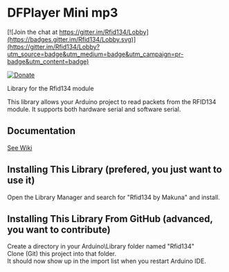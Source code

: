 # DFPlayer Mini mp3

[![Join the chat at https://gitter.im/Rfid134/Lobby](https://badges.gitter.im/Rfid134/Lobby.svg)](https://gitter.im/Rfid134/Lobby?utm_source=badge&utm_medium=badge&utm_campaign=pr-badge&utm_content=badge)

[![Donate](http://img.shields.io/paypal/donate.png?color=yellow)](https://www.paypal.com/cgi-bin/webscr?cmd=_s-xclick&hosted_button_id=6AA97KE54UJR4)

Library for the Rfid134 module  

This library allows your Arduino project to read packets from the RFID134 module.  It supports both hardware serial and software serial.   

## Documentation
[See Wiki](https://github.com/Makuna/Rfid134/wiki)

## Installing This Library (prefered, you just want to use it)  
Open the Library Manager and search for "Rfid134 by Makuna" and install.

## Installing This Library From GitHub (advanced, you want to contribute)  
Create a directory in your Arduino\Library folder named "Rfid134"  
Clone (Git) this project into that folder.  
It should now show up in the import list when you restart Arduino IDE.  


